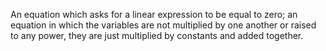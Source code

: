 An equation which asks for a linear expression to be equal to zero; an
equation in which the variables are not multiplied by one another or
raised to any power, they are just multiplied by constants and added
together.
